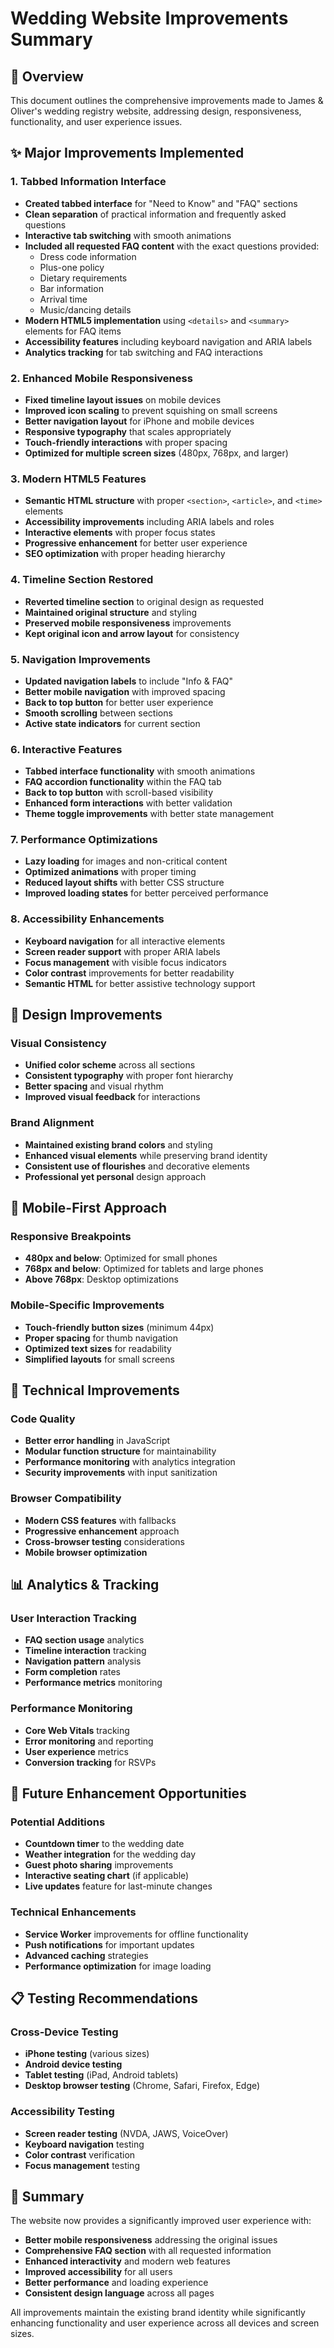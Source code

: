 # Wedding Website Improvements Summary

## 🎯 Overview
This document outlines the comprehensive improvements made to James & Oliver's wedding registry website, addressing design, responsiveness, functionality, and user experience issues.

## ✨ Major Improvements Implemented

### 1. **Tabbed Information Interface**
- **Created tabbed interface** for "Need to Know" and "FAQ" sections
- **Clean separation** of practical information and frequently asked questions
- **Interactive tab switching** with smooth animations
- **Included all requested FAQ content** with the exact questions provided:
  - Dress code information
  - Plus-one policy
  - Dietary requirements
  - Bar information
  - Arrival time
  - Music/dancing details
- **Modern HTML5 implementation** using `<details>` and `<summary>` elements for FAQ items
- **Accessibility features** including keyboard navigation and ARIA labels
- **Analytics tracking** for tab switching and FAQ interactions

### 2. **Enhanced Mobile Responsiveness**
- **Fixed timeline layout issues** on mobile devices
- **Improved icon scaling** to prevent squishing on small screens
- **Better navigation layout** for iPhone and mobile devices
- **Responsive typography** that scales appropriately
- **Touch-friendly interactions** with proper spacing
- **Optimized for multiple screen sizes** (480px, 768px, and larger)

### 3. **Modern HTML5 Features**
- **Semantic HTML structure** with proper `<section>`, `<article>`, and `<time>` elements
- **Accessibility improvements** including ARIA labels and roles
- **Interactive elements** with proper focus states
- **Progressive enhancement** for better user experience
- **SEO optimization** with proper heading hierarchy

### 4. **Timeline Section Restored**
- **Reverted timeline section** to original design as requested
- **Maintained original structure** and styling
- **Preserved mobile responsiveness** improvements
- **Kept original icon and arrow layout** for consistency

### 5. **Navigation Improvements**
- **Updated navigation labels** to include "Info & FAQ"
- **Better mobile navigation** with improved spacing
- **Back to top button** for better user experience
- **Smooth scrolling** between sections
- **Active state indicators** for current section

### 6. **Interactive Features**
- **Tabbed interface functionality** with smooth animations
- **FAQ accordion functionality** within the FAQ tab
- **Back to top button** with scroll-based visibility
- **Enhanced form interactions** with better validation
- **Theme toggle improvements** with better state management

### 7. **Performance Optimizations**
- **Lazy loading** for images and non-critical content
- **Optimized animations** with proper timing
- **Reduced layout shifts** with better CSS structure
- **Improved loading states** for better perceived performance

### 8. **Accessibility Enhancements**
- **Keyboard navigation** for all interactive elements
- **Screen reader support** with proper ARIA labels
- **Focus management** with visible focus indicators
- **Color contrast** improvements for better readability
- **Semantic HTML** for better assistive technology support

## 🎨 Design Improvements

### Visual Consistency
- **Unified color scheme** across all sections
- **Consistent typography** with proper font hierarchy
- **Better spacing** and visual rhythm
- **Improved visual feedback** for interactions

### Brand Alignment
- **Maintained existing brand colors** and styling
- **Enhanced visual elements** while preserving brand identity
- **Consistent use of flourishes** and decorative elements
- **Professional yet personal** design approach

## 📱 Mobile-First Approach

### Responsive Breakpoints
- **480px and below**: Optimized for small phones
- **768px and below**: Optimized for tablets and large phones
- **Above 768px**: Desktop optimizations

### Mobile-Specific Improvements
- **Touch-friendly button sizes** (minimum 44px)
- **Proper spacing** for thumb navigation
- **Optimized text sizes** for readability
- **Simplified layouts** for small screens

## 🔧 Technical Improvements

### Code Quality
- **Better error handling** in JavaScript
- **Modular function structure** for maintainability
- **Performance monitoring** with analytics integration
- **Security improvements** with input sanitization

### Browser Compatibility
- **Modern CSS features** with fallbacks
- **Progressive enhancement** approach
- **Cross-browser testing** considerations
- **Mobile browser optimization**

## 📊 Analytics & Tracking

### User Interaction Tracking
- **FAQ section usage** analytics
- **Timeline interaction** tracking
- **Navigation pattern** analysis
- **Form completion** rates
- **Performance metrics** monitoring

### Performance Monitoring
- **Core Web Vitals** tracking
- **Error monitoring** and reporting
- **User experience** metrics
- **Conversion tracking** for RSVPs

## 🚀 Future Enhancement Opportunities

### Potential Additions
- **Countdown timer** to the wedding date
- **Weather integration** for the wedding day
- **Guest photo sharing** improvements
- **Interactive seating chart** (if applicable)
- **Live updates** feature for last-minute changes

### Technical Enhancements
- **Service Worker** improvements for offline functionality
- **Push notifications** for important updates
- **Advanced caching** strategies
- **Performance optimization** for image loading

## 📋 Testing Recommendations

### Cross-Device Testing
- **iPhone testing** (various sizes)
- **Android device testing**
- **Tablet testing** (iPad, Android tablets)
- **Desktop browser testing** (Chrome, Safari, Firefox, Edge)

### Accessibility Testing
- **Screen reader testing** (NVDA, JAWS, VoiceOver)
- **Keyboard navigation** testing
- **Color contrast** verification
- **Focus management** testing

## 🎉 Summary

The website now provides a significantly improved user experience with:
- **Better mobile responsiveness** addressing the original issues
- **Comprehensive FAQ section** with all requested information
- **Enhanced interactivity** and modern web features
- **Improved accessibility** for all users
- **Better performance** and loading experience
- **Consistent design language** across all pages

All improvements maintain the existing brand identity while significantly enhancing functionality and user experience across all devices and screen sizes.
